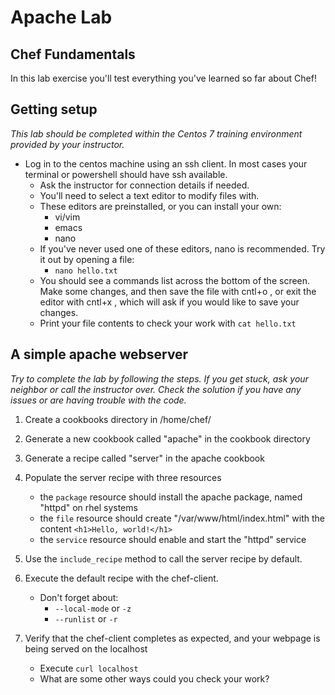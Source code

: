 # Apache Lab
## Chef Fundamentals

In this lab exercise you'll test everything you've learned so far about Chef!

## Getting setup

_This lab should be completed within the Centos 7 training environment provided by your instructor._

* Log in to the centos machine using an ssh client. In most cases your terminal or powershell should have ssh available.
  * Ask the instructor for connection details if needed.
  * You'll need to select a text editor to modify files with. 
   * These editors are preinstalled, or you can install your own:
     * vi/vim
     * emacs
     * nano
   * If you've never used one of these editors, nano is recommended. Try it out by opening a file:
     * `nano hello.txt`
   * You should see a commands list across the bottom of the screen. Make some changes, and then save the file with cntl+o , or exit the editor with cntl+x , which will ask if you would like to save your changes.
   * Print your file contents to check your work with `cat hello.txt`

## A simple apache webserver

_Try to complete the lab by following the steps. If you get stuck, ask your neighbor or call the instructor over. Check the solution if you have any issues or are having trouble with the code._

1. Create a cookbooks directory in /home/chef/

2. Generate a new cookbook called "apache" in the cookbook directory

3. Generate a recipe called "server" in the apache cookbook

4. Populate the server recipe with three resources
   * the `package` resource should install the apache package, named "httpd" on rhel systems
   * the `file` resource should create "/var/www/html/index.html" with the content `<h1>Hello, world!</h1>`
   * the `service` resource should enable and start the "httpd" service

5. Use the `include_recipe` method to call the server recipe by default.

6. Execute the default recipe with the chef-client.
   * Don't forget about:
     * `--local-mode` or `-z`
     * `--runlist` or `-r`

7. Verify that the chef-client completes as expected, and your webpage is being served on the localhost
   * Execute `curl localhost`
   * What are some other ways could you check your work?